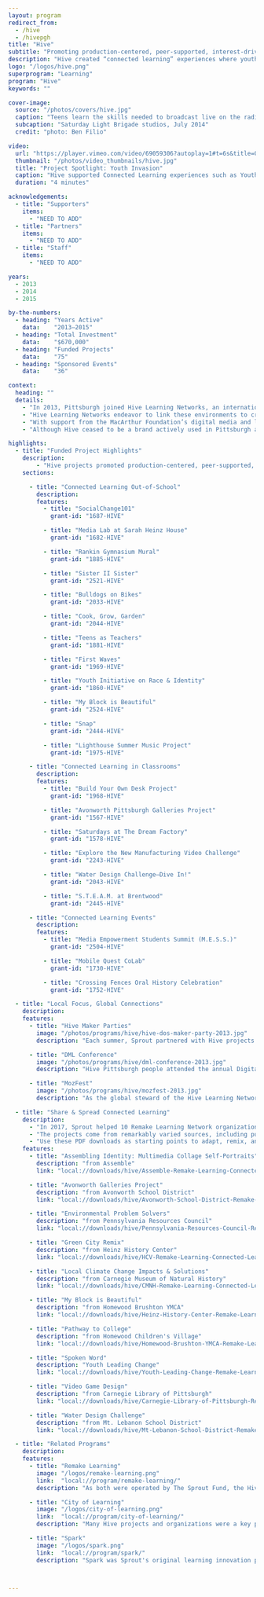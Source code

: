 ```yaml
---
layout: program
redirect_from:
  - /hive
  - /hivepgh
title: "Hive"
subtitle: "Promoting production-centered, peer-supported, interest-driven learning in classrooms and out-of-school."
description: "Hive created “connected learning” experiences where youth can participate in accessible, “anytime, anywhere” learning activities by pursuing their interests and engaging with their peers in formal classrooms and in a range of informal settings, from museums and libraries to afterschool programs and community centers. Pittsburgh was the third official Hive and part of a global network of cities supported by the MacArthur Foundation and Mozilla."
logo: "/logos/hive.png"
superprogram: "Learning"
program: "Hive"
keywords: ""

cover-image:
  source: "/photos/covers/hive.jpg"
  caption: "Teens learn the skills needed to broadcast live on the radio with the SLB"
  subcaption: "Saturday Light Brigade studios, July 2014"
  credit: "photo: Ben Filio"

video:
  url: "https://player.vimeo.com/video/69059306?autoplay=1#t=6s&title=0&byline=0&portrait=0"
  thumbnail: "/photos/video_thumbnails/hive.jpg"
  title: "Project Spotlight: Youth Invasion"
  caption: "Hive supported Connected Learning experiences such as Youth Invasion, an event where teens take over programming at The Andy Warhol Museum."
  duration: "4 minutes"

acknowledgements:
  - title: "Supporters"
    items:
      - "NEED TO ADD"
  - title: "Partners"
    items:
      - "NEED TO ADD"
  - title: "Staff"
    items:
      - "NEED TO ADD"

years:
  - 2013
  - 2014
  - 2015

by-the-numbers:
  - heading: "Years Active"
    data:    "2013–2015"
  - heading: "Total Investment"
    data:    "$670,000"
  - heading: "Funded Projects"
    data:    "75"
  - heading: "Sponsored Events"
    data:    "36"

context:
  heading: ""
  details:
    - "In 2013, Pittsburgh joined Hive Learning Networks, an international movement to reimagine learning across youth-serving organizations. Every day, students move among learning experiences in formal classrooms and in a range of informal settings, from museums and libraries to afterschool programs and community centers."
    - "Hive Learning Networks endeavor to link these environments to create “connected learning” experiences where youth can participate in accessible, “anytime, anywhere” learning activities by pursuing their interests and engaging with their peers."
    - "With support from the MacArthur Foundation’s digital media and learning initiative, the first Hive Learning Networks were created in New York City in 2007 and Chicago in 2009. Pittsburgh’s Hive operated within the Remake Learning Network as an ongoing grant program to spur new connected learning projects and programs for tweens, teens, and young adults."
    - "Although Hive ceased to be a brand actively used in Pittsburgh at the end of 2015, Sprout continued to support Connected Learning with catalytic funding and event sponsorships through the Remake Learning funding stream starting in 2016."

highlights:
  - title: "Funded Project Highlights"
    description:
        - "Hive projects promoted production-centered, peer-supported, interest-driven learning in out-of-school-time settings, classrooms, and community spaces throughout the region."
    sections:

      - title: "Connected Learning Out-of-School"
        description:
        features:
          - title: "SocialChange101"
            grant-id: "1687-HIVE"

          - title: "Media Lab at Sarah Heinz House"
            grant-id: "1682-HIVE"

          - title: "Rankin Gymnasium Mural"
            grant-id: "1885-HIVE"

          - title: "Sister II Sister"
            grant-id: "2521-HIVE"

          - title: "Bulldogs on Bikes"
            grant-id: "2033-HIVE"

          - title: "Cook, Grow, Garden"
            grant-id: "2044-HIVE"

          - title: "Teens as Teachers"
            grant-id: "1881-HIVE"

          - title: "First Waves"
            grant-id: "1969-HIVE"

          - title: "Youth Initiative on Race & Identity"
            grant-id: "1860-HIVE"

          - title: "My Block is Beautiful"
            grant-id: "2524-HIVE"

          - title: "Snap"
            grant-id: "2444-HIVE"

          - title: "Lighthouse Summer Music Project"
            grant-id: "1975-HIVE"

      - title: "Connected Learning in Classrooms"
        description:
        features:
          - title: "Build Your Own Desk Project"
            grant-id: "1968-HIVE"

          - title: "Avonworth Pittsburgh Galleries Project"
            grant-id: "1567-HIVE"

          - title: "Saturdays at The Dream Factory"
            grant-id: "1578-HIVE"

          - title: "Explore the New Manufacturing Video Challenge"
            grant-id: "2243-HIVE"

          - title: "Water Design Challenge—Dive In!"
            grant-id: "2043-HIVE"

          - title: "S.T.E.A.M. at Brentwood"
            grant-id: "2445-HIVE"

      - title: "Connected Learning Events"
        description:
        features:
          - title: "Media Empowerment Students Summit (M.E.S.S.)"
            grant-id: "2504-HIVE"

          - title: "Mobile Quest CoLab"
            grant-id: "1730-HIVE"

          - title: "Crossing Fences Oral History Celebration"
            grant-id: "1752-HIVE"

  - title: "Local Focus, Global Connections"
    description:
    features:
      - title: "Hive Maker Parties"
        image: "/photos/programs/hive/hive-dos-maker-party-2013.jpg"
        description: "Each summer, Sprout partnered with Hive projects and Remake Learning Network members to host a free summer event focused on exploring, creating, and sharing."

      - title: "DML Conference"
        image: "/photos/programs/hive/dml-conference-2013.jpg"
        description: "Hive Pittsburgh people attended the annual Digital Media & Learning Conference to connect with colleagues and researchers on important Connected Learning topics."

      - title: "MozFest"
        image: "/photos/programs/hive/mozfest-2013.jpg"
        description: "As the global steward of the Hive Learning Networks, Mozilla invited partners from North America, Europe, Asia and beyond to London to make a better web."

  - title: "Share & Spread Connected Learning"
    description:
      - "In 2017, Sprout helped 10 Remake Learning Network organizations develop new lesson plans inspired by their previously supported Connected Learning programs. This collection of resources was designed to share, remix, and reuse, and it exemplifies some of the best connected learning practices that have developed in Pittsburgh."
      - "The projects come from remarkably varied sources, including public schools, libraries, museums, and makerspaces. Each project is deeply interdisciplinary: major themes include ecology, sustainability, and visual arts, but these lessons delve into intersections between art, technology, science, history, and more. Some of these lesson plans are for activities lasting an hour or a few class periods; others are intended as major projects that can unfold over several weeks or an entire school year."
      - "Use these PDF downloads as starting points to adapt, remix, and reframe connected learning practices in your own classroom or learning space. All have Creative Commons licenses to help share and spread the remarkable learning practices happening here in the Pittsburgh region with educators everywhere!"
    features:
      - title: "Assembling Identity: Multimedia Collage Self-Portraits"
        description: "from Assemble"
        link: "local://downloads/hive/Assemble-Remake-Learning-Connected-Learning-Lesson-Plan.pdf"

      - title: "Avonworth Galleries Project"
        description: "from Avonworth School District"
        link: "local://downloads/hive/Avonworth-School-District-Remake-Learning-Connected-Learning-Lesson-Plan.pdf"

      - title: "Environmental Problem Solvers"
        description: "from Pennsylvania Resources Council"
        link: "local://downloads/hive/Pennsylvania-Resources-Council-Remake-Learning-Connected-Learning-Lesson-Plan.pdf"

      - title: "Green City Remix"
        description: "from Heinz History Center"
        link: "local://downloads/hive/HCV-Remake-Learning-Connected-Learning-Lesson-Plan.pdf"

      - title: "Local Climate Change Impacts & Solutions"
        description: "from Carnegie Museum of Natural History"
        link: "local://downloads/hive/CMNH-Remake-Learning-Connected-Learning-Lesson-Plan.pdf"

      - title: "My Block is Beautiful"
        description: "from Homewood Brushton YMCA"
        link: "local://downloads/hive/Heinz-History-Center-Remake-Learning-Connected-Learning-Lesson-Plan.pdf"

      - title: "Pathway to College"
        description: "from Homewood Children's Village"
        link: "local://downloads/hive/Homewood-Brushton-YMCA-Remake-Learning-Connected-Learning-Lesson-Plan.pdf"

      - title: "Spoken Word"
        description: "Youth Leading Change"
        link: "local://downloads/hive/Youth-Leading-Change-Remake-Learning-Connected-Learning-Lesson-Plan.pdf"

      - title: "Video Game Design"
        description: "from Carnegie Library of Pittsburgh"
        link: "local://downloads/hive/Carnegie-Library-of-Pittsburgh-Remake-Learning-Connected-Learning-Lesson-Plan.pdf"

      - title: "Water Design Challenge"
        description: "from Mt. Lebanon School District"
        link: "local://downloads/hive/Mt-Lebanon-School-District-Remake-Learning-Connected-Learning-Lesson-Plan.pdf"

  - title: "Related Programs"
    description:
    features:
      - title: "Remake Learning"
        image: "/logos/remake-learning.png"
        link:  "local://program/remake-learning/"
        description: "As both were operated by The Sprout Fund, the Hive Learning Network was fully integrated within Remake Learning, Pittsburgh's network of educators and innovators developing new approaches for teaching and learning."

      - title: "City of Learning"
        image: "/logos/city-of-learning.png"
        link:  "local://program/city-of-learning/"
        description: "Many Hive projects and organizations were a key program partners for Pittsburgh City of Learning and issued digital badges in the summers of 2014 through 2016."

      - title: "Spark"
        image: "/logos/spark.png"
        link:  "local://program/spark/"
        description: "Spark was Sprout's original learning innovation program and was focused on providing support for early learning and creativity projects."



---
```

